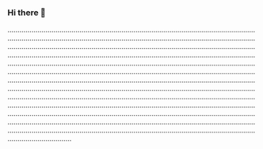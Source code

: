 ### Hi there 👋

............................................................................................................................................................................................................................................................................................................................................................................................................................................................................................................................................................................................................................................................................................................................................................................................................................................................................................................................................................................................................................................................................................................................................................................................................................................................................................................................................................................................................................................................................................................................................................................................................................................................................................................